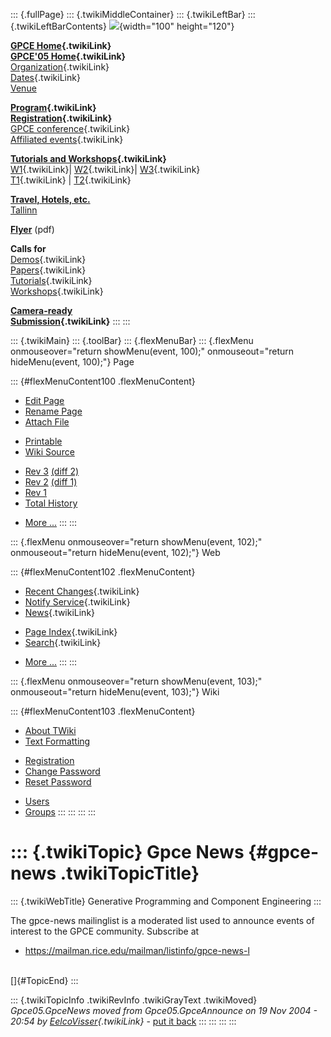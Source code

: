 ::: {.fullPage}
::: {.twikiMiddleContainer}
::: {.twikiLeftBar}
::: {.twikiLeftBarContents}
![](../pub/Gpce05/WebLeftBar/gpce-logo.jpg){width="100" height="120"}

**[GPCE Home](../Gpce/WebHome){.twikiLink}**\
**[GPCE\'05 Home](WebHome){.twikiLink}**\
[Organization](ConferenceOrganization){.twikiLink}\
[Dates](ImportantDates){.twikiLink}\
[Venue](http://www.cs.ioc.ee/tfp-icfp-gpce05/venue.html)

**[Program](ConferenceProgram){.twikiLink}**\
**[Registration](ConferenceRegistration){.twikiLink}**\
[GPCE conference](ProgramMainEvent){.twikiLink}\
[Affiliated events](ProgramsAffiliatedEvents){.twikiLink}

**[Tutorials and Workshops](GpceTutorialsAndWorkshops){.twikiLink}**\
[W1](YoungResearchers){.twikiLink}\| [W2](MetaOCaml){.twikiLink}\|
[W3](GraphModelTransformations){.twikiLink}\
[T1](TutorialT1){.twikiLink} \| [T2](TutorialT2){.twikiLink}

**[Travel, Hotels, etc.](http://www.cs.ioc.ee/tfp-icfp-gpce05/)**\
[Tallinn](http://www.brics.dk/~danvy/icfp05/Tallinn/)

**[Flyer](http://www.disi.unige.it/person/MoggiE/GPCE05.pdf)** (pdf)

**Calls for**\
[Demos](CallForDemonstrations){.twikiLink}\
[Papers](CallForPapers){.twikiLink}\
[Tutorials](CallForTutorials){.twikiLink}\
[Workshops](CallForWorkshops){.twikiLink}

**[Camera-ready\
Submission](AuthorInstructions){.twikiLink}**
:::
:::

::: {.twikiMain}
::: {.toolBar}
::: {.flexMenuBar}
::: {.flexMenu onmouseover="return showMenu(event, 100);" onmouseout="return hideMenu(event, 100);"}
Page

::: {#flexMenuContent100 .flexMenuContent}
-   [Edit
    Page](http://www.program-transformation.org/edit/Gpce05/GpceNews?t=1536826606)
-   [Rename
    Page](http://www.program-transformation.org/rename/Gpce05/GpceNews)
-   [Attach
    File](http://www.program-transformation.org/attach/Gpce05/GpceNews)

<!-- -->

-   [Printable](http://www.program-transformation.org/view/Gpce05/GpceNews?skin=print.pattern)
-   [Wiki
    Source](http://www.program-transformation.org/view/Gpce05/GpceNews?skin=text&raw=on&contenttype=text/plain)

<!-- -->

-   [Rev
    3](http://www.program-transformation.org/view/Gpce05/GpceNews?rev=1.3)
    [(diff 2)](http://www.program-transformation.org/rdiff/Gpce05/GpceNews?rev1=1.3&rev2=1.2)
-   [Rev
    2](http://www.program-transformation.org/view/Gpce05/GpceNews?rev=1.2)
    [(diff 1)](http://www.program-transformation.org/rdiff/Gpce05/GpceNews?rev1=1.2&rev2=1.1)
-   [Rev
    1](http://www.program-transformation.org/view/Gpce05/GpceNews?rev=1.1)
-   [Total
    History](http://www.program-transformation.org/rdiff/Gpce05/GpceNews)

<!-- -->

-   [More
    \...](http://www.program-transformation.org/oops/Gpce05/GpceNews?template=oopsmore&param1=1.3&param2=1.3)
:::
:::

::: {.flexMenu onmouseover="return showMenu(event, 102);" onmouseout="return hideMenu(event, 102);"}
Web

::: {#flexMenuContent102 .flexMenuContent}
-   [Recent Changes](WebChanges){.twikiLink}
-   [Notify Service](WebNotify){.twikiLink}
-   [News](WebNews){.twikiLink}

<!-- -->

-   [Page Index](WebIndex){.twikiLink}
-   [Search](WebSearch){.twikiLink}

<!-- -->

-   [More
    \...](http://www.program-transformation.org/oops/Gpce05/GpceNews?template=oopsmore&param1=1.3&param2=1.3)
:::
:::

::: {.flexMenu onmouseover="return showMenu(event, 103);" onmouseout="return hideMenu(event, 103);"}
Wiki

::: {#flexMenuContent103 .flexMenuContent}
-   [About
    TWiki](http://www.program-transformation.org/view/TWiki/WebHome)
-   [Text
    Formatting](http://www.program-transformation.org/view/TWiki/TextFormattingRules)

<!-- -->

-   [Registration](http://www.program-transformation.org/view/TWiki/TWikiRegistration)
-   [Change
    Password](http://www.program-transformation.org/view/TWiki/ChangePassword)
-   [Reset
    Password](http://www.program-transformation.org/view/TWiki/ResetPassword)

<!-- -->

-   [Users](http://www.program-transformation.org/view/Main/TWikiUsers)
-   [Groups](http://www.program-transformation.org/view/Main/TWikiGroups)
:::
:::
:::
:::

::: {.twikiTopic}
Gpce News {#gpce-news .twikiTopicTitle}
=========

::: {.twikiWebTitle}
Generative Programming and Component Engineering
:::

The gpce-news mailinglist is a moderated list used to announce events of
interest to the GPCE community. Subscribe at

-   <https://mailman.rice.edu/mailman/listinfo/gpce-news-l>

\
[]{#TopicEnd}
:::

::: {.twikiTopicInfo .twikiRevInfo .twikiGrayText .twikiMoved}
*Gpce05.GpceNews moved from Gpce05.GpceAnnounce on 19 Nov 2004 - 20:54
by [EelcoVisser](../Main/EelcoVisser){.twikiLink}* - [put it
back](http://www.program-transformation.org/rename/Gpce05/GpceNews?newweb=Gpce05&newtopic=GpceAnnounce&confirm=on "Click to move topic back to previous location, with option to change references.")
:::
:::
:::
:::
